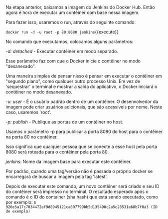 Na etapa anterior, baixamos a imagem do Jenkins do Docker Hub. Então agora é hora de executar um contêiner com base nessa imagem.

Para fazer isso, usaremos o run, através do seguinte comando:

`docker run -d -u root -p 80:8080 jenkins`{{execute}}

No comando que executamos, colocamos alguns parâmetros:

*-d: detached* - Executar contêiner em modo separado.

Esse parâmetro faz com que o Docker inicie o contêiner no modo "desanexado".

Uma maneira simples de pensar nisso é pensar em executar o contêiner em "segundo plano", como qualquer outro processo Unix. Em vez de 'sequestrar' o terminal e mostrar a saída do aplicativo, o Docker iniciará o contêiner no modo desanexado.

*-u: user* - É o usuário padrão dentro de um contêiner. O desenvolvedor da imagem pode criar usuários adicionais, que são acessíveis por nome. Neste caso, usaremos 'root'.

*-p: publish* - Publique as portas de um contêiner no host.

Usamos o parâmetro -p para publicar a porta 8080 do host para o contêiner na porta 80 no contêiner.

Isso significa que qualquer pessoa que se conecte a esse host pela porta 8080 será roteada para o contêiner pela porta 80.

*jenkins*: Nome da imagem base para executar este contêiner.

Por padrão, quando uma tag/versão não é passada o próprio docker se encarregará de buscar a imagem pela tag 'latest'.

Depois de executar este comando, um novo contêiner será criado e seu ID do contêiner será impresso no terminal. O resultado esperado após o comando é o ID do container (sha hash) que está sendo executado, como por exemplo:
`$ 926e5a17c7034472af9d8945121ca807799bb5d135490c2a5c28531a68b7f0a3 (ID de exemplo)`